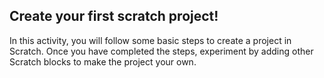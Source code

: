 ## Create your first scratch project!

In this activity, you will follow some basic steps to create a project in Scratch. Once you have completed the steps, experiment by adding other Scratch blocks to make the project your own.